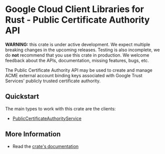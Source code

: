 # Google Cloud Client Libraries for Rust - Public Certificate Authority API

<!-- Code generated by sidekick. DO NOT EDIT. -->

**WARNING:** this crate is under active development. We expect multiple breaking
changes in the upcoming releases. Testing is also incomplete, we do **not**
recommend that you use this crate in production. We welcome feedback about the
APIs, documentation, missing features, bugs, etc.

The Public Certificate Authority API may be used to create and manage ACME
external account binding keys associated with Google Trust Services&#39;
publicly trusted certificate authority.

## Quickstart

The main types to work with this crate are the clients:

* [PublicCertificateAuthorityService](https://docs.rs/google-cloud-security-publicca-v1/latest/google_cloud_security_publicca_v1/client/struct.PublicCertificateAuthorityService.html)

## More Information

* Read the [crate's documentation](https://docs.rs/google-cloud-security-publicca-v1/latest/google-cloud-security-publicca-v1)
